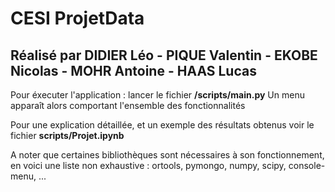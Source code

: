 # CESI ProjetData

## Réalisé par DIDIER Léo - PIQUE Valentin - EKOBE Nicolas - MOHR Antoine - HAAS Lucas

Pour éxecuter l'application : lancer le fichier <b>/scripts/main.py</b>
Un menu apparaît alors comportant l'ensemble des fonctionnalités

Pour une explication détaillée, et un exemple des résultats obtenus voir le fichier <b>scripts/Projet.ipynb</b>

A noter que certaines bibliothèques sont nécessaires à son fonctionnement, en voici une liste non exhaustive : ortools, pymongo, numpy, scipy, console-menu, ...
